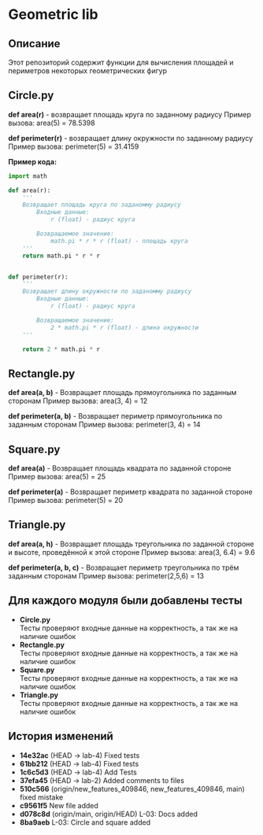 # Geometric lib
## Описание
Этот репозиторий содержит функции для вычисления площадей и периметров некоторых геометрических фигур

## Circle.py
**def area(r)** - возвращает площадь круга по заданному радиусу
Пример вызова:
    area(5) = 78.5398

**def perimeter(r)** - возвращает длину окружности по заданному радиусу
Пример вызова:
    perimeter(5) = 31.4159

**Пример кода:**
```python
import math

def area(r):
    '''
    Возвращает площадь круга по заданомму радиусу
        Входные данные:
            r (float) - радиус круга

        Возвращаемое значение:
            math.pi * r * r (float) - площадь круга
    '''
    return math.pi * r * r


def perimeter(r):
    '''
    Возвращает длину окружности по заданомму радиусу
        Входные данные:
            r (float) - радиус круга

        Возвращаемое значение:
            2 * math.pi * r (float) - длина окружности
    '''

    return 2 * math.pi * r
```

## Rectangle.py
**def area(a, b)** - Возвращает площадь прямоугольника по заданным сторонам
Пример вызова:
    area(3, 4) = 12

**def perimeter(a, b)** - Возвращает периметр прямоугольника по заданным сторонам
Пример вызова:
    perimeter(3, 4) = 14

## Square.py
**def area(a)** - Возвращает площадь квадрата по заданной стороне
Пример вызова:
    area(5) = 25

**def perimeter(a)** - Возвращает периметр квадрата по заданной стороне
Пример вызова:
    perimeter(5) = 20

## Triangle.py
**def area(a, h)** - Возвращает площадь треугольника по заданной стороне
и высоте, проведённой к этой стороне
Пример вызова:
    area(3, 6.4) = 9.6

**def perimeter(a, b, c)** - Возвращает периметр треугольника по трём заданным сторонам
Пример вызова:
    perimeter(2,5,6) = 13

## Для каждого модуля были добавлены тесты
* **Circle.py**  
    Тесты проверяют входные данные на корректность, а так же на наличие ошибок
* **Rectangle.py**  
    Тесты проверяют входные данные на корректность, а так же на наличие ошибок
* **Square.py**  
    Тесты проверяют входные данные на корректность, а так же на наличие ошибок
* **Triangle.py**  
    Тесты проверяют входные данные на корректность, а так же на наличие ошибок

## История изменений
* **14e32ac** (HEAD -> lab-4) Fixed tests
* **61bb212** (HEAD -> lab-4) Fixed tests
* **1c6c5d3** (HEAD -> lab-4) Add Tests
* **37efa45** (HEAD -> lab-2) Added comments to files
* **510c566** (origin/new_features_409846, new_features_409846, main) fixed mistake
* **c9561f5** New file added
* **d078c8d** (origin/main, origin/HEAD) L-03: Docs added
* **8ba9aeb** L-03: Circle and square added
